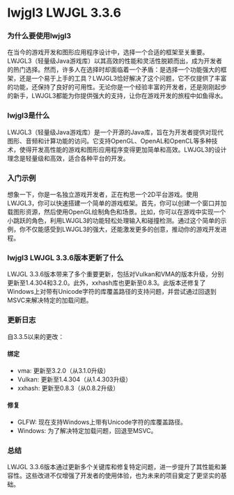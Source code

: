 # lwjgl3 LWJGL 3.3.6
### 为什么要使用lwjgl3

在当今的游戏开发和图形应用程序设计中，选择一个合适的框架至关重要。LWJGL3（轻量级Java游戏库）以其高效的性能和灵活性脱颖而出，成为开发者的热门选择。然而，许多人在选择时却面临着一个矛盾：是选择一个功能强大的框架，还是一个易于上手的工具？LWJGL3恰好解决了这个问题，它不仅提供了丰富的功能，还保持了良好的可用性。无论你是一个经验丰富的开发者，还是刚刚起步的新手，LWJGL3都能为你提供强大的支持，让你在游戏开发的旅程中如鱼得水。

### lwjgl3是什么

LWJGL3（轻量级Java游戏库）是一个开源的Java库，旨在为开发者提供对现代图形、音频和计算功能的访问。它支持OpenGL、OpenAL和OpenCL等多种技术，使得开发高性能的游戏和图形应用程序变得更加简单和高效。LWJGL3的设计理念是轻量级和高效，适合各种平台的开发。

### 入门示例

想象一下，你是一名独立游戏开发者，正在构思一个2D平台游戏。使用LWJGL3，你可以快速搭建一个简单的游戏框架。首先，你可以创建一个窗口并加载图形资源，然后使用OpenGL绘制角色和场景。比如，你可以在游戏中实现一个小跳跃的角色，利用LWJGL3的功能轻松处理输入和碰撞检测。通过这个简单的示例，你不仅能感受到LWJGL3的强大，还能激发更多的创意，推动你的游戏开发进程。

### lwjgl3 LWJGL 3.3.6版本更新了什么

LWJGL 3.3.6版本带来了多个重要更新，包括对Vulkan和VMA的版本升级，分别更新至1.4.304和3.2.0。此外，xxhash库也更新至0.8.3。此版本还修复了Windows上对带有Unicode字符的库覆盖路径的支持问题，并尝试通过回退到MSVC来解决特定的加载问题。

### 更新日志

自3.3.5以来的更改：

#### 绑定
- vma: 更新至3.2.0（从3.1.0升级）
- Vulkan: 更新至1.4.304（从1.4.303升级）
- xxhash: 更新至0.8.3（从0.8.2升级）

#### 修复
- GLFW: 现在支持Windows上带有Unicode字符的库覆盖路径。
- Windows: 为了解决特定加载问题，回退至MSVC。

### 总结

LWJGL 3.3.6版本通过更新多个关键库和修复特定问题，进一步提升了其性能和兼容性。这些改进不仅增强了开发者的使用体验，也为未来的项目奠定了更坚实的基础。